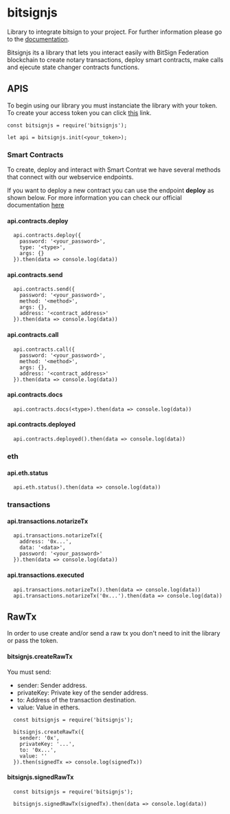 # bitsignjs

Library to integrate bitsign to your project. For further information please go to the [documentation](https://bitsign.docs.apiary.io).

Bitsignjs its a library that lets you interact easily with BitSign Federation blockchain to create notary transactions, deploy smart contracts, make calls and ejecute state changer contracts functions.

## APIS
To begin using our library you must instanciate the library with your token. To create your access token you can click [this](https://bitsign.docs.apiary.io/#reference/0/user-endpoints/new-user) link.

```
const bitsignjs = require('bitsignjs');

let api = bitsignjs.init(<your_token>);
```

### Smart Contracts
To create, deploy and interact with Smart Contrat we have several methods that connect with our webservice endpoints.

If you want to deploy a new contract you can use the endpoint **deploy** as shown below. For more information you can check our official documentation [here](https://bitsign.readthedocs.io/en/latest/)

#### api.contracts.deploy

```
  api.contracts.deploy({
    password: '<your_password>',
    type: '<type>',
    args: {}
  }).then(data => console.log(data))
```

#### api.contracts.send

```
  api.contracts.send({
    password: '<your_password>',
    method: '<method>',
    args: {},
    address: '<contract_address>'
  }).then(data => console.log(data))
```

#### api.contracts.call

```
  api.contracts.call({
    password: '<your_password>',
    method: '<method>',
    args: {},
    address: '<contract_address>'
  }).then(data => console.log(data))
```

#### api.contracts.docs

```
  api.contracts.docs(<type>).then(data => console.log(data))
```

#### api.contracts.deployed

```
  api.contracts.deployed().then(data => console.log(data))
```

### eth
#### api.eth.status

```
  api.eth.status().then(data => console.log(data))
```

### transactions
#### api.transactions.notarizeTx

```
  api.transactions.notarizeTx({
    address: '0x...',
    data: '<data>',
    password: '<your_password>'
  }).then(data => console.log(data))
```

#### api.transactions.executed

```
  api.transactions.notarizeTx().then(data => console.log(data))
  api.transactions.notarizeTx('0x...').then(data => console.log(data))
```

## RawTx
In order to use create and/or send a raw tx you don't need to init the library or pass the token.

#### bitsignjs.createRawTx
You must send:
* sender: Sender address.
* privateKey: Private key of the sender address.
* to: Address of the transaction destination.
* value: Value in ethers.

```
  const bitsignjs = require('bitsignjs');

  bitsignjs.createRawTx({
    sender: '0x',
    privateKey: '...',
    to: '0x...',
    value: ''
  }).then(signedTx => console.log(signedTx))
```

#### bitsignjs.signedRawTx

```
  const bitsignjs = require('bitsignjs');

  bitsignjs.signedRawTx(signedTx).then(data => console.log(data))
```
